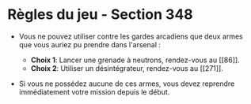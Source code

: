 # Règles du jeu - Section 348

- Vous ne pouvez utiliser contre les gardes arcadiens que deux armes que vous auriez pu prendre dans l'arsenal : 
  - **Choix 1**: Lancer une grenade à neutrons, rendez-vous au [[86]].
  - **Choix 2**: Utiliser un désintégrateur, rendez-vous au [[271]].
  
- Si vous ne possédez aucune de ces armes, vous devez reprendre immédiatement votre mission depuis le début.